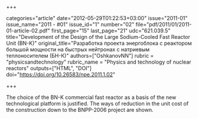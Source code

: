 +++

categories="article"
date="2012-05-29T01:22:53+03:00"
issue="2011-01"
issue_name="2011 - #01"
issue_id="1"
number="02"
file="pdf/2011/01/2011-01-article-02.pdf"
first_page="15"
last_page="21"
udc="621.039.5"
title="Development of the Design of the Large Sodium-Cooled Fast Reactor Unit (BN-K)"
original_title="Разработка проекта энергоблока с реактором большой мощности на быстрых нейтронах с натриевым теплоносителем (БН-К)"
authors=["OshkanovNN"]
rubric = "physicsandtechnology"
rubric_name = "Physics and technology of nuclear reactors"
outputs=["HTML", "DOI"]
doi="https://doi.org/10.26583/npe.2011.1.02"

+++

The choice of the BN-K commercial fast reactor as a basis of the new technological platform is justified. The ways of reduction in the unit cost of the construction down to the BNPP-2006 project are shown.